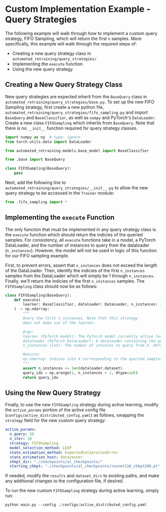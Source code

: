# Custom Implementation Example - Query Strategies

The following example will walk through how to implement a custom query strategy, FIFO Sampling, which will return the first `n` samples. More specifically, this example will walk through the required steps of:

- Creating a new query strategy class in `automated_retraining/query_strategies/`
- Implementing the `execute` function
- Using the new query strategy



## Creating a New Query Strategy Class

New query strategies are expected inherit from the `BaseQuery` class in `automated_retraining/query_strategies/base.py`.
To set up the new FIFO Sampling strategy, first create a new python file, `automated_retraining/query_strategies/fifo_sampling.py` and import `BaseQuery` and `BaseClassifier`, as well as `numpy` and PyTorch's `DataLoader`.
Create a new class `FIFOSampling` which inherits from `BaseQuery`.
Note that there is no `__init__` function required for query strategy classes.

```python
import numpy as np  # type: ignore
from torch.utils.data import DataLoader

from automated_retraining.models.base_model import BaseClassifier

from .base import BaseQuery

class FIFOSampling(BaseQuery):
	pass

```

Next, add the following line to `automated_retraining/query_strategies/__init__.py` to allow the new query strategy to be accessed in the `Trainer` module:
 ```python 
 from .fifo_sampling import *
```

## Implementing the `execute` Function

The only function that must be implemented in any query strategy class is the `execute` function which should return the indicies of the queried samples.
For consistency, all `execute` functions take in a model, a PyTorch DataLoader, and the number of instances to query from the dataloader (`n_instances`).
However, the model will not be used in logic of this function for our FIFO sampling example.

First, to prevent errors, assert that `n_instances` does not exceed the length of the DataLoader.
Then, identify the indicies of the first `n_instances` samples from the DataLoader which will simply be 1 through `n_instances`.
Finally, we'll return the indicies of the first `n_instances` samples.
The `FIFOSampling` class should now be as follows:

```python
class FIFOSampling(BaseQuery):
	def execute(
		learner: BaseClassifier, dataloader: DataLoader, n_instances: int = 1
	) -> np.ndarray:
		"""
		Query the first n_instances. Note that this strategy
		does not make use of the learner.

		Args:
		learner (PyTorch model): The PyTorch model currently active learning.
		dataloader (PyTorch DataLoader): A dataloader containing the pool of datapoints from which to query.
		n_instances (int): The number of intances to query from X. Defaults to 1.

		Returns:
		np.ndarray: Indices into X corresponding to the queried samples
		"""
		assert n_instances <= len(dataloader.dataset)
		query_idx = np.arange(1, n_instances + 1, dtype=int)
		return query_idx

```

## Using the New Query Strategy

Finally, to use the new `FIFOSampling` strategy during active learning, modify the `active_params` portion of the active config file (`configs/active_distributed_config.yaml`) as follows, swapping the `strategy` field for the new custom query strategy:

```yaml
active_params:
  n_query: 20
  n_iter: 10
  strategy: FIFOSampling
  model_selection_method: LEEP
  state_estimation_method: ExpectedCalibrationError
  state_estimation_host: datacenter
  chkpt_dir: "./checkpoints/al_checkpoints/"
  starting_chkpt: "./checkpoints/al_checkpoints/resnet110_chkpt200.pt"
```

If needed, modify the `results` and `dataset_dirs` to existing paths, and make any additional changes to the configuration file, if desired. 

To run the new custom `FIFOSampling` strategy during active learning, simply run:

```python 
python main.py --config ./configs/active_distributed_config.yaml
```